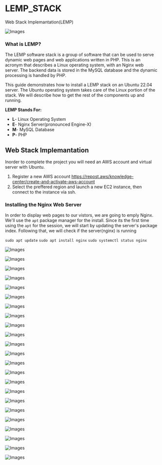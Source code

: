 # LEMP_STACK
Web Stack Implemantation(LEMP)

![Images](https://github.com/BusisiwePieterson/LEMP_STACK/blob/main/Images/lemp.jpg)  

### What is LEMP?

The LEMP software stack is a group of software that can be used to serve dynamic web pages and web applications written in PHP. This is an acronym that describes a Linux operating system, with an Nginx web server. The backend data is stored in the MySQL database and the dynamic processing is handled by PHP.

This guide demonstrates how to install a LEMP stack on an Ubuntu 22.04 server. The Ubuntu operating system takes care of the Linux portion of the stack. We will describe how to get the rest of the components up and running.

**LEMP Stands For:**

- **L**- Linux Operating System
- **E**- Nginx Server(pronounced Engine-X)
- **M**- MySQL Database
- **P**- PHP


## Web Stack Implemantation

Inorder to complete the project you will need an AWS account and virtual server with Ubuntu.

1. Register a new AWS account https://repost.aws/knowledge-center/create-and-activate-aws-account
2. Select the preffered region and launch a new EC2 instance, then connect to the instance via ssh.


### Installing the Nginx Web Server

In order to display web pages to our vistors, we are going to emply Nginx. We'll use the `apt` package manager for the install. Since its the first time using the `apt` for the session, we will start by updating the server's package index. Following that, we will check if the server(nginx) is running

`sudo apt update`
`sudo apt install nginx`
`sudo systemctl status nginx`

![Images](https://github.com/BusisiwePieterson/LEMP_STACK/blob/main/Images/Screenshot_1.png)  

![Images](https://github.com/BusisiwePieterson/LEMP_STACK/blob/main/Images/Screenshot_2.png)  

![Images](https://github.com/BusisiwePieterson/LEMP_STACK/blob/main/Images/Screenshot_3.png)  

![Images](https://github.com/BusisiwePieterson/LEMP_STACK/blob/main/Images/Screenshot_4.png)  

![Images](https://github.com/BusisiwePieterson/LEMP_STACK/blob/main/Images/Screenshot_5.png)  

![Images](https://github.com/BusisiwePieterson/LEMP_STACK/blob/main/Images/Screenshot_6.png)  

![Images](https://github.com/BusisiwePieterson/LEMP_STACK/blob/main/Images/Screenshot_7.png)  

![Images](https://github.com/BusisiwePieterson/LEMP_STACK/blob/main/Images/Screenshot_8.png)  

![Images](https://github.com/BusisiwePieterson/LEMP_STACK/blob/main/Images/Screenshot_9.png)  

![Images](https://github.com/BusisiwePieterson/LEMP_STACK/blob/main/Images/Screenshot_10.png)  

![Images](https://github.com/BusisiwePieterson/LEMP_STACK/blob/main/Images/Screenshot_11.png)  

![Images](https://github.com/BusisiwePieterson/LEMP_STACK/blob/main/Images/Screenshot_12.png) 

![Images](https://github.com/BusisiwePieterson/LEMP_STACK/blob/main/Images/Screenshot_13.png) 

![Images](https://github.com/BusisiwePieterson/LEMP_STACK/blob/main/Images/Screenshot_14.png) 

![Images](https://github.com/BusisiwePieterson/LEMP_STACK/blob/main/Images/Screenshot_15.png) 

![Images](https://github.com/BusisiwePieterson/LEMP_STACK/blob/main/Images/Screenshot_16.png) 

![Images](https://github.com/BusisiwePieterson/LEMP_STACK/blob/main/Images/Screenshot_17.png) 

![Images](https://github.com/BusisiwePieterson/LEMP_STACK/blob/main/Images/Screenshot_18.png) 

![Images](https://github.com/BusisiwePieterson/LEMP_STACK/blob/main/Images/Screenshot_19.png) 

![Images](https://github.com/BusisiwePieterson/LEMP_STACK/blob/main/Images/Screenshot_20.png) 

![Images](https://github.com/BusisiwePieterson/LEMP_STACK/blob/main/Images/Screenshot_21.png) 

![Images](https://github.com/BusisiwePieterson/LEMP_STACK/blob/main/Images/Screenshot_22.png) 

![Images](https://github.com/BusisiwePieterson/LEMP_STACK/blob/main/Images/Screenshot_23.png) 
